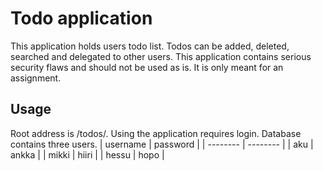 # Todo application

This application holds users todo list. Todos can be added, deleted, searched and delegated to other users. This application contains serious security flaws and should not be used as is. It is only meant for an assignment.

## Usage

Root address is /todos/.
Using the application requires login. Database contains three users.
| username | password |
| -------- | -------- |
| aku      | ankka    |
| mikki    | hiiri    |
| hessu    | hopo     |
